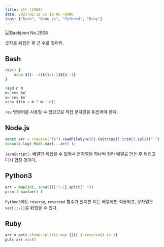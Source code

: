 ```yaml
---
title: 상수 (2908)
date: 2023-02-19 15:10:00 +0900
tags: ["Bash", "Node.js", "Python3", "Ruby"]
---
```


![Baekjoon No.2908](https://cdn.jsdelivr.net/gh/kimzuni/cdn/blog/baekjoon-2908.png)

숫자를 뒤집은 후 큰 수를 찾아라.

## Bash

```bash
rev() {
	echo ${1: -1}${1:1:1}${1::1}
}

read n m
n=`rev $n`
m=`rev $m`
echo $((n < m ? m : n))
```

`rev` 명령어를 사용할 수 없으므로 직접 문자열을 뒤집어야 한다.

## Node.js

```javascript
const arr = require("fs").readFileSync(0).toString().trim().split(" ").map(x => x.split("").reverse().join("")*1);
console.log( Math.max(...arr) );
```

`JavaScript`는 배열만 뒤집을 수 있어서 문자열을 하나씩 잘라 배열로 만든 후 뒤집고 다시 합친 것이다.

## Python3

```python
arr = map(int, input()[::-1].split(" "))
print( max(arr) )
```

`Python3`에도 `reverse`, `reversed` 함수가 있지만 이는 배열에만 적용되고, 문자열은 `var[::-1]`로 뒤집을 수 있다.

## Ruby

```ruby
arr = gets.chomp.split().map {|i| i.reverse().to_i}
puts arr.max()
```
